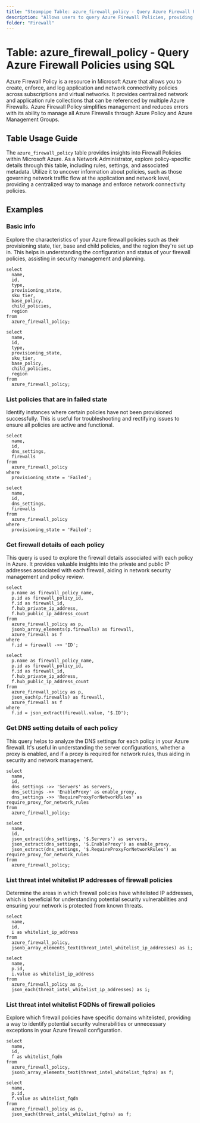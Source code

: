 ```yaml
---
title: "Steampipe Table: azure_firewall_policy - Query Azure Firewall Policies using SQL"
description: "Allows users to query Azure Firewall Policies, providing insights into the rules and settings that govern network traffic flow at the application and network level."
folder: "Firewall"
---
```


# Table: azure_firewall_policy - Query Azure Firewall Policies using SQL

Azure Firewall Policy is a resource in Microsoft Azure that allows you to create, enforce, and log application and network connectivity policies across subscriptions and virtual networks. It provides centralized network and application rule collections that can be referenced by multiple Azure Firewalls. Azure Firewall Policy simplifies management and reduces errors with its ability to manage all Azure Firewalls through Azure Policy and Azure Management Groups.

## Table Usage Guide

The `azure_firewall_policy` table provides insights into Firewall Policies within Microsoft Azure. As a Network Administrator, explore policy-specific details through this table, including rules, settings, and associated metadata. Utilize it to uncover information about policies, such as those governing network traffic flow at the application and network level, providing a centralized way to manage and enforce network connectivity policies.

## Examples

### Basic info
Explore the characteristics of your Azure firewall policies such as their provisioning state, tier, base and child policies, and the region they're set up in. This helps in understanding the configuration and status of your firewall policies, assisting in security management and planning.

```sql+postgres
select
  name,
  id,
  type,
  provisioning_state,
  sku_tier,
  base_policy,
  child_policies,
  region
from
  azure_firewall_policy;
```

```sql+sqlite
select
  name,
  id,
  type,
  provisioning_state,
  sku_tier,
  base_policy,
  child_policies,
  region
from
  azure_firewall_policy;
```

### List policies that are in failed state
Identify instances where certain policies have not been provisioned successfully. This is useful for troubleshooting and rectifying issues to ensure all policies are active and functional.

```sql+postgres
select
  name,
  id,
  dns_settings,
  firewalls
from
  azure_firewall_policy
where
  provisioning_state = 'Failed';
```

```sql+sqlite
select
  name,
  id,
  dns_settings,
  firewalls
from
  azure_firewall_policy
where
  provisioning_state = 'Failed';
```

### Get firewall details of each policy
This query is used to explore the firewall details associated with each policy in Azure. It provides valuable insights into the private and public IP addresses associated with each firewall, aiding in network security management and policy review.

```sql+postgres
select
  p.name as firewall_policy_name,
  p.id as firewall_policy_id,
  f.id as firewall_id,
  f.hub_private_ip_address,
  f.hub_public_ip_address_count
from
  azure_firewall_policy as p,
  jsonb_array_elements(p.firewalls) as firewall,
  azure_firewall as f
where
  f.id = firewall ->> 'ID';
```

```sql+sqlite
select
  p.name as firewall_policy_name,
  p.id as firewall_policy_id,
  f.id as firewall_id,
  f.hub_private_ip_address,
  f.hub_public_ip_address_count
from
  azure_firewall_policy as p,
  json_each(p.firewalls) as firewall,
  azure_firewall as f
where
  f.id = json_extract(firewall.value, '$.ID');
```

### Get DNS setting details of each policy
This query helps to analyze the DNS settings for each policy in your Azure firewall. It's useful in understanding the server configurations, whether a proxy is enabled, and if a proxy is required for network rules, thus aiding in security and network management.

```sql+postgres
select
  name,
  id,
  dns_settings ->> 'Servers' as servers,
  dns_settings ->> 'EnableProxy' as enable_proxy,
  dns_settings ->> 'RequireProxyForNetworkRules' as require_proxy_for_network_rules
from
  azure_firewall_policy;
```

```sql+sqlite
select
  name,
  id,
  json_extract(dns_settings, '$.Servers') as servers,
  json_extract(dns_settings, '$.EnableProxy') as enable_proxy,
  json_extract(dns_settings, '$.RequireProxyForNetworkRules') as require_proxy_for_network_rules
from
  azure_firewall_policy;
```

### List threat intel whitelist IP addresses of firewall policies
Determine the areas in which firewall policies have whitelisted IP addresses, which is beneficial for understanding potential security vulnerabilities and ensuring your network is protected from known threats.

```sql+postgres
select
  name,
  id,
  i as whitelist_ip_address
from
  azure_firewall_policy,
  jsonb_array_elements_text(threat_intel_whitelist_ip_addresses) as i;
```

```sql+sqlite
select
  name,
  p.id,
  i.value as whitelist_ip_address
from
  azure_firewall_policy as p,
  json_each(threat_intel_whitelist_ip_addresses) as i;
```

### List threat intel whitelist FQDNs of firewall policies
Explore which firewall policies have specific domains whitelisted, providing a way to identify potential security vulnerabilities or unnecessary exceptions in your Azure firewall configuration.

```sql+postgres
select
  name,
  id,
  f as whitelist_fqdn
from
  azure_firewall_policy,
  jsonb_array_elements_text(threat_intel_whitelist_fqdns) as f;
```

```sql+sqlite
select
  name,
  p.id,
  f.value as whitelist_fqdn
from
  azure_firewall_policy as p,
  json_each(threat_intel_whitelist_fqdns) as f;
```
